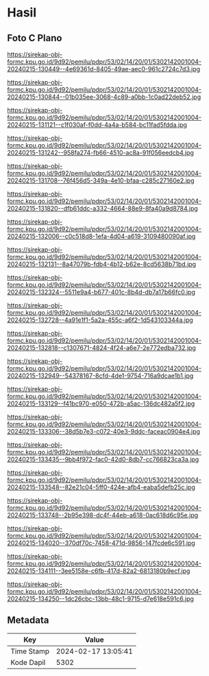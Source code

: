 # Hasil

## Foto C Plano

https://sirekap-obj-formc.kpu.go.id/9d92/pemilu/pdpr/53/02/14/20/01/5302142001004-20240215-130449--4e69361d-8405-49ae-aec0-961c2724c7d3.jpg

https://sirekap-obj-formc.kpu.go.id/9d92/pemilu/pdpr/53/02/14/20/01/5302142001004-20240215-130844--01b035ee-3068-4c89-a0bb-1c0ad22deb52.jpg

https://sirekap-obj-formc.kpu.go.id/9d92/pemilu/pdpr/53/02/14/20/01/5302142001004-20240215-131121--c1f030af-f0dd-4a4a-b584-bc11fad5fdda.jpg

https://sirekap-obj-formc.kpu.go.id/9d92/pemilu/pdpr/53/02/14/20/01/5302142001004-20240215-131242--958fa274-fb66-4510-ac8a-91f056eedcb4.jpg

https://sirekap-obj-formc.kpu.go.id/9d92/pemilu/pdpr/53/02/14/20/01/5302142001004-20240215-131708--76f456d5-349a-4e10-bfaa-c285c27160e2.jpg

https://sirekap-obj-formc.kpu.go.id/9d92/pemilu/pdpr/53/02/14/20/01/5302142001004-20240215-131820--dfb61ddc-a332-4664-88e9-8fa40a9d8784.jpg

https://sirekap-obj-formc.kpu.go.id/9d92/pemilu/pdpr/53/02/14/20/01/5302142001004-20240215-132006--c0c518d8-1efa-4d04-a619-3109480090af.jpg

https://sirekap-obj-formc.kpu.go.id/9d92/pemilu/pdpr/53/02/14/20/01/5302142001004-20240215-132131--8a47079b-fdb4-4b12-b62e-8cd5638b71bd.jpg

https://sirekap-obj-formc.kpu.go.id/9d92/pemilu/pdpr/53/02/14/20/01/5302142001004-20240215-132324--5511e9a4-b677-401c-8b4d-db7a17b66fc0.jpg

https://sirekap-obj-formc.kpu.go.id/9d92/pemilu/pdpr/53/02/14/20/01/5302142001004-20240215-132728--4a91e1f1-5a2a-455c-a6f2-1d543103344a.jpg

https://sirekap-obj-formc.kpu.go.id/9d92/pemilu/pdpr/53/02/14/20/01/5302142001004-20240215-132818--c1307671-4824-4f24-a6e7-2e772edba732.jpg

https://sirekap-obj-formc.kpu.go.id/9d92/pemilu/pdpr/53/02/14/20/01/5302142001004-20240215-132949--54378167-8cfd-4de1-9754-716a9dcae1b1.jpg

https://sirekap-obj-formc.kpu.go.id/9d92/pemilu/pdpr/53/02/14/20/01/5302142001004-20240215-133129--f41bc970-e050-472b-a5ac-136dc482a5f2.jpg

https://sirekap-obj-formc.kpu.go.id/9d92/pemilu/pdpr/53/02/14/20/01/5302142001004-20240215-133306--38d5b7e3-c072-40e3-9ddc-faceac0904e4.jpg

https://sirekap-obj-formc.kpu.go.id/9d92/pemilu/pdpr/53/02/14/20/01/5302142001004-20240215-133435--9bb4f972-fac0-42d0-8db7-cc766823ca3a.jpg

https://sirekap-obj-formc.kpu.go.id/9d92/pemilu/pdpr/53/02/14/20/01/5302142001004-20240215-133548--82e21c04-5ff0-424e-afb4-eaba5defb25c.jpg

https://sirekap-obj-formc.kpu.go.id/9d92/pemilu/pdpr/53/02/14/20/01/5302142001004-20240215-133748--2b95e398-dc4f-44eb-a618-0ac618d6c95e.jpg

https://sirekap-obj-formc.kpu.go.id/9d92/pemilu/pdpr/53/02/14/20/01/5302142001004-20240215-134020--370df70c-7458-471d-9856-147fcde6c591.jpg

https://sirekap-obj-formc.kpu.go.id/9d92/pemilu/pdpr/53/02/14/20/01/5302142001004-20240215-134111--3ee5158e-c6fb-417d-82a2-6813180b9ecf.jpg

https://sirekap-obj-formc.kpu.go.id/9d92/pemilu/pdpr/53/02/14/20/01/5302142001004-20240215-134250--1dc26cbc-13bb-48c1-9715-d7e618e591c6.jpg


## Metadata

| Key        | Value               |
| ---------- | ------------------- |
| Time Stamp | 2024-02-17 13:05:41 |
| Kode Dapil | 5302                |



